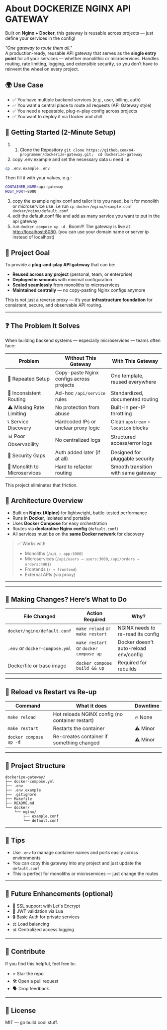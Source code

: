 # About DOCKERIZE NGINX API GATEWAY

Built on **Nginx + Docker**, this gateway is reusable across projects — just define your services in the config!

*"One gateway to route them all."*  
A production-ready, reusable API gateway that serves as the **single entry point** for all your services — whether monolithic or microservices. Handles routing, rate limiting, logging, and extensible security, so you don’t have to reinvent the wheel on every project.


## 🌍 Use Case

- ✅ You have multiple backend services (e.g., user, billing, auth)
- ✅ You want a central place to route all requests (API Gateway style)
- ✅ You need a repeatable, plug-n-play config across projects
- ✅ You want to deploy it via Docker and chill


## 🚀 Getting Started (2-Minute Setup)
1. 1. Clone the Repository
``
    git clone https://github.com/m4-programmer/dockerize-gateway.git; 
    cd dockerize-gateway ``
2. copy .env.example and set the necessary data u need i.e 
```bash
cp .env.example .env
```
 Then fill it with your values, e.g.:

```bash
CONTAINER_NAME=api-gateway
HOST_PORT=8080
```

3. copy the example nginx conf and tailor it to you need, be it for monolith or microservice use. i.e run ``cp docker/nginx/example.conf docker/nginx/default.conf``
4. edit the default.conf file and add as many service you want to put in the api gateway
5. run ``docker compose up -d`` . Boom!!! The gateway is live at [http://localhost:8080](http://localhost:8080). (you can use your domain name or server ip instead of localhost)


## 🎯 Project Goal

To provide a **plug-and-play API gateway** that can be:
- **Reused across any project** (personal, team, or enterprise)
- **Deployed in seconds** with minimal configuration
- **Scaled seamlessly** from monoliths to microservices
- **Maintained centrally** — no copy-pasting Nginx configs anymore

This is not just a reverse proxy — it’s your **infrastructure foundation** for consistent, secure, and observable API routing.

---

## ❓ The Problem It Solves

When building backend systems — especially microservices — teams often face:

| Problem | Without This Gateway | With This Gateway |
|-------|------------------------|--------------------|
| 🔁 Repeated Setup | Copy-paste Nginx configs across projects | One template, reused everywhere |
| 🚧 Inconsistent Routing | Ad-hoc `/api/service` rules | Standardized, documented routing |
| ⚠️ Missing Rate Limiting | No protection from abuse | Built-in per-IP throttling |
| 📞 Service Discovery | Hardcoded IPs or unclear proxy logic | Clean `upstream` + `location` blocks |
| 📊 Poor Observability | No centralized logs | Structured access/error logs |
| 🔐 Security Gaps | Auth added later (if at all) | Designed for pluggable security |
| 🧱 Monolith to Microservices | Hard to refactor routing | Smooth transition with same gateway |

This project eliminates that friction.

## 🧱 Architecture Overview
- Built on **Nginx (Alpine)** for lightweight, battle-tested performance
- Runs in **Docker**, isolated and portable
- Uses **Docker Compose** for easy orchestration
- Routes via **declarative Nginx config** (`default.conf`)
- All services must be on the **same Docker network** for discovery

> ✅ Works with:  
> - Monoliths (`/api → app:3000`)  
> - Microservices (`/api/users → users:3000`, `/api/orders → orders:4001`)  
> - Frontends (`/ → frontend`)  
> - External APIs (via proxy)

---
---

## 🔁 Making Changes? Here’s What to Do

| File Changed                     | Action Required                        | Why?                                      |
|----------------------------------|----------------------------------------|-------------------------------------------|
| `docker/nginx/default.conf`      | `make reload` or `make restart`       | NGINX needs to re-read its config         |
| `.env` or `docker-compose.yml`   | `make restart` or `docker compose up` | Docker doesn't auto-reload env/config     |
| Dockerfile or base image         | `docker compose build && up`          | Required for rebuilds                     |

---

## 🔄 Reload vs Restart vs Re-up

| Command                    | What it does                                    | Downtime |
|----------------------------|--------------------------------------------------|----------|
| `make reload`              | Hot reloads NGINX config (no container restart) | 🔥 None  |
| `make restart`             | Restarts the container                          | ⚠️ Minor |
| `docker compose up -d`     | Re-creates container if something changed       | ⚠️ Minor |

---

## 🧱 Project Structure

```
dockerize-gateway/
├── docker-compose.yml
├── .env
├── .env.example
├── .gitignore
├── Makefile
├── README.md
└── docker/
    └── nginx/
        ├── example.conf
        └── default.conf
```

---

## 🧠 Tips

- Use `.env` to manage container names and ports easily across environments
- You can copy this gateway into any project and just update the `default.conf`
- This is perfect for monoliths or microservices — just change the routes

---

## 🌱 Future Enhancements (optional)

- 🔐 SSL support with Let's Encrypt
- 🧪 JWT validation via Lua
- 🔒 Basic Auth for private services
- ⚖️ Load balancing
- 📊 Centralized access logging

---

## 🤝 Contribute

If you find this helpful, feel free to:

- ⭐ Star the repo
- 🛠️ Open a pull request
- 🗣️ Drop feedback

---

## 📄 License

MIT — go build cool stuff.